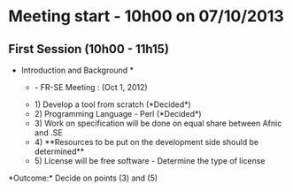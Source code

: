 Meeting start - 10h00 on 07/10/2013
===================================

First Session (10h00 - 11h15)
-----------------------------
* Introduction and Background *
<ul>
<ul>
<li> - FR-SE Meeting : (Oct 1, 2012) </li> 
</ul>
<ul>
<li>   1) Develop a tool from scratch (*Decided*) </li>
<li>   2) Programming Language - Perl (*Decided*) </li>
<li>   3) Work on specification will be done on equal share between Afnic and .SE </li>
<li>   4) **Resources to be put on the development side should be determined**</li>
<li>   5) License will be free software - Determine the type of license </li>
</ul>
</ul>
*Outcome:*  Decide on points (3) and (5) 
